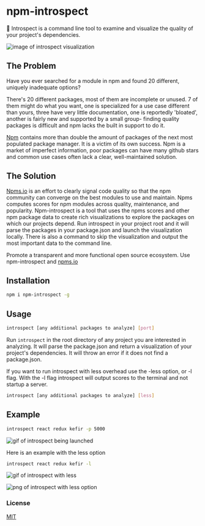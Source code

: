 # npm-introspect

:mag_right: Introspect is a command line tool to examine and visualize the quality of your project's dependencies.

![image of introspect visualization](https://github.com/Nohmapp/npm-introspect/blob/master/assets/screenshot.png?raw=true)

## The Problem

Have you ever searched for a module in npm and found 20 different, uniquely inadequate options?

There's 20 different packages, most of them are incomplete or unused. 7 of them might do what you want, one is specialized for a use case different than yours, three have very little documentation, one is reportedly 'bloated', another is fairly new and supported by a small group- finding quality packages is difficult and npm lacks the built in support to do it.

[Npm](https://www.npmjs.com/) contains more than double the amount of packages of the next most populated package manager. It is a victim of its own success. Npm is a market of imperfect information, poor packages can have many github stars and common use cases often lack a clear, well-maintained solution.

## The Solution

[Npms.io](https://npms.io/) is an effort to clearly signal code quality so that the npm community can converge on the best modules to use and maintain. Npms computes scores for npm modules across quality, maintenance, and popularity. Npm-introspect is a tool that uses the npms scores and other npm package data to create rich visualizations to explore the packages on which our projects depend. Run introspect in your project root and it will parse the packages in your package.json and launch the visualization locally. There is also a command to skip the visualization and output the most important data to the command line.

Promote a transparent and more functional open source ecosystem. Use npm-introspect and [npms.io](https://npms.io/)

## Installation

```bash
npm i npm-introspect -g
```
## Usage

```bash
introspect [any additional packages to analyze] [port] 
```
Run ```introspect``` in the root directory of any project you are interested in analyzing. It will parse the package.json and return a visualization of your project's dependencies. It will throw an error if it does not find a package.json.

If you want to run introspect with less overhead use the -less option, or -l flag.
With the -l flag introspect will output scores to the terminal and not startup a server.

```bash
introspect [any additional packages to analyze] [less] 
```

## Example
```bash
introspect react redux kefir -p 5000
```

![gif of introspect being launched](https://github.com/Nohmapp/npm-introspect/blob/master/assets/screenshot.gif?raw=true)

Here is an example with the less option

```bash
introspect react redux kefir -l
```
![gif of introspect with less](https://github.com/Nohmapp/npm-introspect/blob/master/assets/less.gif?raw=true)

![png of introspect with less option](https://github.com/Nohmapp/npm-introspect/blob/master/assets/screenshot_less.png?raw=true)

### License
[MIT](https://opensource.org/licenses/MIT)
